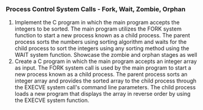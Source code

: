 ### Process Control System Calls - Fork, Wait, Zombie, Orphan

1. Implement the C program in which the main program accepts the integers to be sorted. The main program utilizes the FORK system function to start a new process known as a child process. The parent process sorts the numbers using sorting algorithm and waits for the child process to sort the integers using any sorting method using the WAIT system function. Showcase the zombie and orphan stages as well
2. Create a C program in which the main program accepts an integer array as input. The FORK system call is used by the main program to start a new process known as a child process. The parent process sorts an integer array and provides the sorted array to the child process through the EXECVE system call's command line parameters. The child process loads a new program that displays the array in reverse order by using the EXECVE system function.
